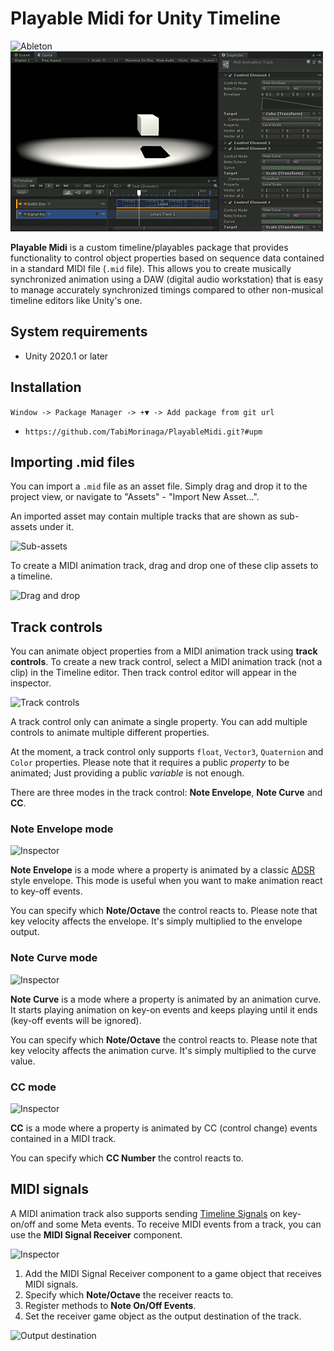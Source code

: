 Playable Midi for Unity Timeline
=======================================

![Ableton](./docs/daw.png|./~docs/daw.png)
![Unity](./docs/play_demo.gif)

**Playable Midi** is a custom timeline/playables package that provides
functionality to control object properties based on sequence data contained
in a standard MIDI file (`.mid` file). This allows you to create musically
synchronized animation using a DAW (digital audio workstation) that is easy
to manage accurately synchronized timings compared to other non-musical
timeline editors like Unity's one.

System requirements
-------------------

- Unity 2020.1 or later

Installation
------------

<!--4567890123456789012345678901234567890123456789012345678901234567890123456-->
`Window -> Package Manager -> +▼ -> Add package from git url`
 - `https://github.com/TabiMorinaga/PlayableMidi.git?#upm`

Importing .mid files
--------------------

You can import a `.mid` file as an asset file. Simply drag and drop it to the
project view, or navigate to "Assets" - "Import New Asset...".

An imported asset may contain multiple tracks that are shown as sub-assets
under it.

![Sub-assets](https://i.imgur.com/tuBe3py.png)

To create a MIDI animation track, drag and drop one of these clip assets to
a timeline.

![Drag and drop](https://i.imgur.com/WVMaG6J.gif)

Track controls
--------------

You can animate object properties from a MIDI animation track using **track
controls**. To create a new track control, select a MIDI animation track (not a
clip) in the Timeline editor. Then track control editor will appear in the
inspector.

![Track controls](https://i.imgur.com/uOwwWKR.gif)

A track control only can animate a single property. You can add multiple
controls to animate multiple different properties.

At the moment, a track control only supports `float`, `Vector3`, `Quaternion`
and `Color` properties. Please note that it requires a public *property* to
be animated; Just providing a public *variable* is not enough.

There are three modes in the track control: **Note Envelope**, **Note Curve**
and **CC**.

### Note Envelope mode

![Inspector](https://i.imgur.com/7SFMCk9.png)

**Note Envelope** is a mode where a property is animated by a classic [ADSR]
style envelope. This mode is useful when you want to make animation react to
key-off events.

You can specify which **Note/Octave** the control reacts to. Please note that
key velocity affects the envelope. It's simply multiplied to the envelope
output.

[ADSR]: https://en.wikipedia.org/wiki/Envelope_(music)

### Note Curve mode

![Inspector](https://i.imgur.com/YFATPN0.png)

**Note Curve** is a mode where a property is animated by an animation curve.
It starts playing animation on key-on events and keeps playing until it ends
(key-off events will be ignored).

You can specify which **Note/Octave** the control reacts to. Please note that
key velocity affects the animation curve. It's simply multiplied to the curve
value.

### CC mode

![Inspector](https://i.imgur.com/ERFtPKL.png)

**CC** is a mode where a property is animated by CC (control change) events
contained in a MIDI track.

You can specify which **CC Number** the control reacts to.

MIDI signals
------------

A MIDI animation track also supports sending [Timeline Signals] on key-on/off and some Meta
events. To receive MIDI events from a track, you can use the **MIDI Signal
Receiver** component.

[Timeline Signals]:
    https://blogs.unity3d.com/2019/05/21/how-to-use-timeline-signals/

![Inspector](https://i.imgur.com/LAwiWel.png)

1. Add the MIDI Signal Receiver component to a game object that receives MIDI
   signals.
2. Specify which **Note/Octave** the receiver reacts to.
3. Register methods to **Note On/Off Events**.
4. Set the receiver game object as the output destination of the track.

![Output destination](https://i.imgur.com/PqYi9cN.gif)
